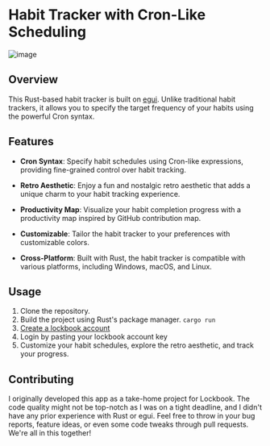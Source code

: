 # Habit Tracker with Cron-Like Scheduling

![image](https://github.com/ad-tra/lockbook-take-home/assets/66345861/b106378f-d2dc-4e2d-8732-9f3b45faae68)


## Overview

This Rust-based habit tracker is built on [egui](https://github.com/emilk/egui). Unlike traditional habit trackers, it allows you to specify the target frequency of your habits using the powerful Cron syntax. 

## Features

- **Cron Syntax**: Specify habit schedules using Cron-like expressions, providing fine-grained control over habit tracking.

- **Retro Aesthetic**: Enjoy a fun and nostalgic retro aesthetic that adds a unique charm to your habit tracking experience.

- **Productivity Map**: Visualize your habit completion progress with a productivity map inspired by GitHub contribution map.

- **Customizable**: Tailor the habit tracker to your preferences with customizable colors.

- **Cross-Platform**: Built with Rust, the habit tracker is compatible with various platforms, including Windows, macOS, and Linux.

## Usage

1. Clone the repository.
2. Build the project using Rust's package manager. `cargo run` 
3. [Create a lockbook account](https://github.com/lockbook/lockbook/)
4. Login by pasting your lockbook account key
5. Customize your habit schedules, explore the retro aesthetic, and track your progress.

## Contributing

I originally developed this app as a take-home project for Lockbook. The code quality might not be top-notch as I was on a tight deadline, and I didn't have any prior experience with Rust or egui. 
Feel free to throw in your bug reports, feature ideas, or even some code tweaks through pull requests. We're all in this together!

